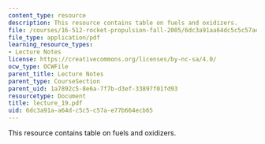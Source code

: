 ```yaml
---
content_type: resource
description: This resource contains table on fuels and oxidizers.
file: /courses/16-512-rocket-propulsion-fall-2005/6dc3a91aa64dc5c5c57ae77b664ecb65_lecture_19.pdf
file_type: application/pdf
learning_resource_types:
- Lecture Notes
license: https://creativecommons.org/licenses/by-nc-sa/4.0/
ocw_type: OCWFile
parent_title: Lecture Notes
parent_type: CourseSection
parent_uid: 1a7892c5-8e6a-7f7b-d3ef-33897f01fd93
resourcetype: Document
title: lecture_19.pdf
uid: 6dc3a91a-a64d-c5c5-c57a-e77b664ecb65
---
```

This resource contains table on fuels and oxidizers.